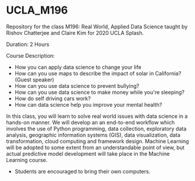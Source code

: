 # UCLA_M196
Repository for the class M196: Real World, Applied Data Science taught by Rishov Chatterjee and Claire Kim for 2020 UCLA Splash.

Duration: 2 Hours

Course Description:

- How you can apply data science to change your life
- How can you use maps to describe the impact of solar in California? (Guest speaker)
- How can you use data science to prevent bullying?
- How can you use data science to make money while you're sleeping?
- How do self driving cars work?
- How can data science help you improve your mental health?

In this class, you will learn to solve real world issues with data science in a hands-on manner. We will develop an an end-to-end workflow which involves the use of Python programming, data collection, exploratory data analysis, geographic information systems (GIS), data visualization, data transformation, cloud computing and framework design. Machine Learning will be adopted to some extent from an understandable point of view, but actual predictive model development will take place in the Machine Learning course.

- Students are encouraged to bring their own computers.
